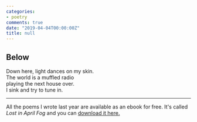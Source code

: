 ```yaml
---
categories:
- poetry
comments: true
date: "2019-04-04T00:00:00Z"
title: null
---
```

  
  
<h2>Below</h2>  
<!-- /wp:heading -->  


<p>Down here, light dances on my skin.<br />The world is a muffled radio <br />playing the next house over.<br />I sink and try to tune in. </p>  



<hr class="wp-block-separator"/>  



<p>All the poems I wrote last year are available as an ebook for free. It's called <em>Lost in April Fog </em>and you can <a href="/aprilfog/">download it here. </a></p>  
